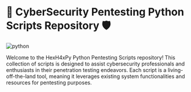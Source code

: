 <h1>🚀 CyberSecurity Pentesting Python Scripts Repository 🛡️</h1>

![python](https://github.com/Maerih/HexH4xPy/assets/106890328/8df30b70-08c1-46c3-9ba1-a18a706e5c50)

<p>Welcome to the HexH4xPy  Python Pentesting Scripts repository! This collection of scripts is designed to assist cybersecurity professionals and enthusiasts in their penetration testing endeavors. 
Each script is a living-off-the-land tool, meaning it leverages existing system functionalities and resources for pentesting purposes.</p>
